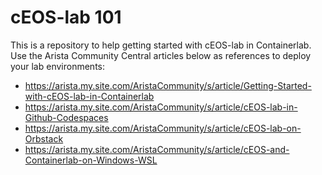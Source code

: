 # cEOS-lab 101

This is a repository to help getting started with cEOS-lab in Containerlab. Use the Arista Community Central articles below as references to deploy your lab environments:

- https://arista.my.site.com/AristaCommunity/s/article/Getting-Started-with-cEOS-lab-in-Containerlab
- https://arista.my.site.com/AristaCommunity/s/article/cEOS-lab-in-Github-Codespaces
- https://arista.my.site.com/AristaCommunity/s/article/cEOS-lab-on-Orbstack
- https://arista.my.site.com/AristaCommunity/s/article/cEOS-and-Containerlab-on-Windows-WSL
